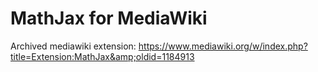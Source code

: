 # MathJax for MediaWiki

Archived mediawiki extension: https://www.mediawiki.org/w/index.php?title=Extension:MathJax&amp;oldid=1184913
